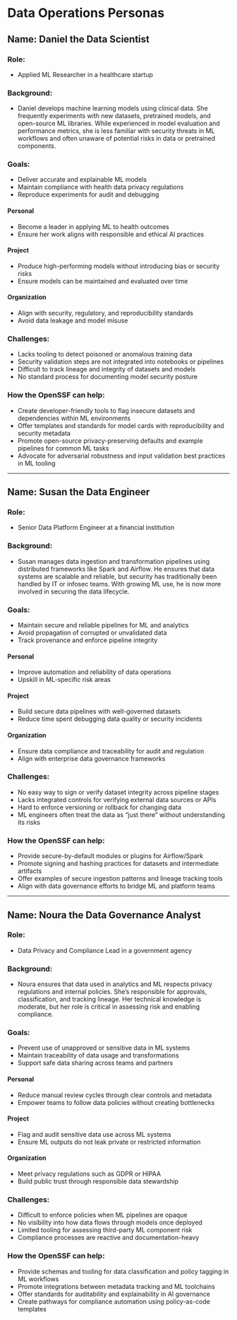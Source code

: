 # Data Operations Personas

## Name: Daniel the Data Scientist

### Role:
- Applied ML Researcher in a healthcare startup

### Background:
- Daniel develops machine learning models using clinical data. She frequently experiments with new datasets, pretrained models, and open-source ML libraries. While experienced in model evaluation and performance metrics, she is less familiar with security threats in ML workflows and often unaware of potential risks in data or pretrained components.

### Goals:
- Deliver accurate and explainable ML models
- Maintain compliance with health data privacy regulations
- Reproduce experiments for audit and debugging

#### Personal
- Become a leader in applying ML to health outcomes
- Ensure her work aligns with responsible and ethical AI practices

#### Project
- Produce high-performing models without introducing bias or security risks
- Ensure models can be maintained and evaluated over time

#### Organization
- Align with security, regulatory, and reproducibility standards
- Avoid data leakage and model misuse

### Challenges:
- Lacks tooling to detect poisoned or anomalous training data
- Security validation steps are not integrated into notebooks or pipelines
- Difficult to track lineage and integrity of datasets and models
- No standard process for documenting model security posture

### How the OpenSSF can help:
- Create developer-friendly tools to flag insecure datasets and dependencies within ML environments
- Offer templates and standards for model cards with reproducibility and security metadata
- Promote open-source privacy-preserving defaults and example pipelines for common ML tasks
- Advocate for adversarial robustness and input validation best practices in ML tooling

---

## Name: Susan the Data Engineer

### Role:
- Senior Data Platform Engineer at a financial institution

### Background:
- Susan manages data ingestion and transformation pipelines using distributed frameworks like Spark and Airflow. He ensures that data systems are scalable and reliable, but security has traditionally been handled by IT or infosec teams. With growing ML use, he is now more involved in securing the data lifecycle.

### Goals:
- Maintain secure and reliable pipelines for ML and analytics
- Avoid propagation of corrupted or unvalidated data
- Track provenance and enforce pipeline integrity

#### Personal
- Improve automation and reliability of data operations
- Upskill in ML-specific risk areas

#### Project
- Build secure data pipelines with well-governed datasets
- Reduce time spent debugging data quality or security incidents

#### Organization
- Ensure data compliance and traceability for audit and regulation
- Align with enterprise data governance frameworks

### Challenges:
- No easy way to sign or verify dataset integrity across pipeline stages
- Lacks integrated controls for verifying external data sources or APIs
- Hard to enforce versioning or rollback for changing data
- ML engineers often treat the data as “just there” without understanding its risks

### How the OpenSSF can help:
- Provide secure-by-default modules or plugins for Airflow/Spark
- Promote signing and hashing practices for datasets and intermediate artifacts
- Offer examples of secure ingestion patterns and lineage tracking tools
- Align with data governance efforts to bridge ML and platform teams

---

## Name: Noura the Data Governance Analyst

### Role:
- Data Privacy and Compliance Lead in a government agency

### Background:
- Noura ensures that data used in analytics and ML respects privacy regulations and internal policies. She’s responsible for approvals, classification, and tracking lineage. Her technical knowledge is moderate, but her role is critical in assessing risk and enabling compliance.

### Goals:
- Prevent use of unapproved or sensitive data in ML systems
- Maintain traceability of data usage and transformations
- Support safe data sharing across teams and partners

#### Personal
- Reduce manual review cycles through clear controls and metadata
- Empower teams to follow data policies without creating bottlenecks

#### Project
- Flag and audit sensitive data use across ML systems
- Ensure ML outputs do not leak private or restricted information

#### Organization
- Meet privacy regulations such as GDPR or HIPAA
- Build public trust through responsible data stewardship

### Challenges:
- Difficult to enforce policies when ML pipelines are opaque
- No visibility into how data flows through models once deployed
- Limited tooling for assessing third-party ML component risk
- Compliance processes are reactive and documentation-heavy

### How the OpenSSF can help:
- Provide schemas and tooling for data classification and policy tagging in ML workflows
- Promote integrations between metadata tracking and ML toolchains
- Offer standards for auditability and explainability in AI governance
- Create pathways for compliance automation using policy-as-code templates
